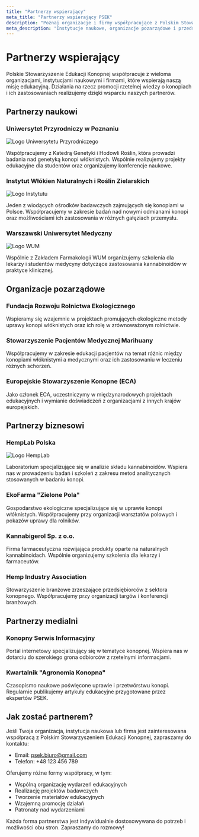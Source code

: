 ```yaml
---
title: "Partnerzy wspierający"
meta_title: "Partnerzy wspierający PSEK"
description: "Poznaj organizacje i firmy współpracujące z Polskim Stowarzyszeniem Edukacji Konopnej"
meta_description: "Instytucje naukowe, organizacje pozarządowe i przedsiębiorstwa wspierające działalność edukacyjną Polskiego Stowarzyszenia Edukacji Konopnej"
---
```


# Partnerzy wspierający

Polskie Stowarzyszenie Edukacji Konopnej współpracuje z wieloma organizacjami, instytucjami naukowymi i firmami, które wspierają naszą misję edukacyjną. Działania na rzecz promocji rzetelnej wiedzy o konopiach i ich zastosowaniach realizujemy dzięki wsparciu naszych partnerów.

## Partnerzy naukowi

### Uniwersytet Przyrodniczy w Poznaniu

![Logo Uniwersytetu Przyrodniczego](/images/partnerzy/up-poznan.png)

Współpracujemy z Katedrą Genetyki i Hodowli Roślin, która prowadzi badania nad genetyką konopi włóknistych. Wspólnie realizujemy projekty edukacyjne dla studentów oraz organizujemy konferencje naukowe.

### Instytut Włókien Naturalnych i Roślin Zielarskich

![Logo Instytutu](/images/partnerzy/iwnirz.png)

Jeden z wiodących ośrodków badawczych zajmujących się konopiami w Polsce. Współpracujemy w zakresie badań nad nowymi odmianami konopi oraz możliwościami ich zastosowania w różnych gałęziach przemysłu.

### Warszawski Uniwersytet Medyczny

![Logo WUM](/images/partnerzy/wum.png)

Wspólnie z Zakładem Farmakologii WUM organizujemy szkolenia dla lekarzy i studentów medycyny dotyczące zastosowania kannabinoidów w praktyce klinicznej.

## Organizacje pozarządowe

### Fundacja Rozwoju Rolnictwa Ekologicznego

Wspieramy się wzajemnie w projektach promujących ekologiczne metody uprawy konopi włóknistych oraz ich rolę w zrównoważonym rolnictwie.

### Stowarzyszenie Pacjentów Medycznej Marihuany

Współpracujemy w zakresie edukacji pacjentów na temat różnic między konopiami włóknistymi a medycznymi oraz ich zastosowaniu w leczeniu różnych schorzeń.

### Europejskie Stowarzyszenie Konopne (ECA)

Jako członek ECA, uczestniczymy w międzynarodowych projektach edukacyjnych i wymianie doświadczeń z organizacjami z innych krajów europejskich.

## Partnerzy biznesowi

### HempLab Polska

![Logo HempLab](/images/partnerzy/hemplab.png)

Laboratorium specjalizujące się w analizie składu kannabinoidów. Wspiera nas w prowadzeniu badań i szkoleń z zakresu metod analitycznych stosowanych w badaniu konopi.

### EkoFarma "Zielone Pola"

Gospodarstwo ekologiczne specjalizujące się w uprawie konopi włóknistych. Współpracujemy przy organizacji warsztatów polowych i pokazów uprawy dla rolników.

### Kannabigerol Sp. z o.o.

Firma farmaceutyczna rozwijająca produkty oparte na naturalnych kannabinoidach. Wspólnie organizujemy szkolenia dla lekarzy i farmaceutów.

### Hemp Industry Association

Stowarzyszenie branżowe zrzeszające przedsiębiorców z sektora konopnego. Współpracujemy przy organizacji targów i konferencji branżowych.

## Partnerzy medialni

### Konopny Serwis Informacyjny

Portal internetowy specjalizujący się w tematyce konopnej. Wspiera nas w dotarciu do szerokiego grona odbiorców z rzetelnymi informacjami.

### Kwartalnik "Agronomia Konopna"

Czasopismo naukowe poświęcone uprawie i przetwórstwu konopi. Regularnie publikujemy artykuły edukacyjne przygotowane przez ekspertów PSEK.

## Jak zostać partnerem?

Jeśli Twoja organizacja, instytucja naukowa lub firma jest zainteresowana współpracą z Polskim Stowarzyszeniem Edukacji Konopnej, zapraszamy do kontaktu:

- Email: psek.biuro@gmail.com
- Telefon: +48 123 456 789

Oferujemy różne formy współpracy, w tym:

- Wspólną organizację wydarzeń edukacyjnych
- Realizację projektów badawczych
- Tworzenie materiałów edukacyjnych
- Wzajemną promocję działań
- Patronaty nad wydarzeniami

Każda forma partnerstwa jest indywidualnie dostosowywana do potrzeb i możliwości obu stron. Zapraszamy do rozmowy!
